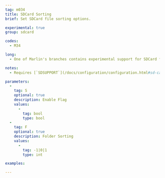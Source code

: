 ```yaml
---
tag: m034
title: SDCard Sorting
brief: Set SDCard file sorting options.

experimental: true
group: sdcard

codes:
  - M34

long:
  - One of Marlin's branches contains experimental support for SDCard file sorting in the LCD menus. This feature uses free SRAM to create a sorting index for the first 256 files in each folder, and can optionally cache file listings for a more responsive UI. Buffering only occurs during file browsing. Otherwise the SRAM is freed.

notes:
  - Requires [`SDSUPPORT`](/docs/configuration/configuration.html#sd-card) and `SDCARD_SORT_ALPHA`

parameters:
  -
    tag: S
    optional: true
    description: Enable Flag
    values:
      -
        tag: bool
        type: bool
  -
    tag: F
    optional: true
    description: Folder Sorting
    values:
      -
        tag: -1|0|1
        type: int

examples:

---
```


